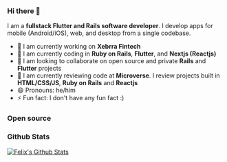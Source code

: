 ### Hi there 👋
I am a **fullstack Flutter and Rails software developer**. I develop apps for mobile (Android/iOS), web, and desktop from a single codebase.

- 🔭 I am currently working on **Xebrra Fintech**
- 🌱 I am currently coding in **Ruby on Rails**, **Flutter**, and **Nextjs (Reactjs)**
- 👯 I am looking to collaborate on open source and private **Rails** and **Flutter** projects
- 🤔 I am currently reviewing code at **Microverse**. I review projects built in **HTML/CSS/JS**, **Ruby on Rails** and **Reactjs**
- 😄 Pronouns: he/him
- ⚡ Fun fact: I don't have any fun fact :)

### Open source

### Github Stats

[![Felix's Github Stats](https://github-readme-stats.vercel.app/api?username=afanimartin&count_private=true&theme=default&show_icons=true)](https://github.com/klassyentrepreneurs)
